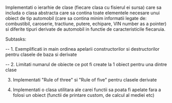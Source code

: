 Implementati o ierarhie de clase (fiecare clasa cu fisierul ei sursa) care sa includa o clasa abstracta care sa contina toate elementele necesare unui obiect de tip automobil
(care sa contina minim informatii legate de: combustibil, caroserie, tractiune, putere, echipare, VIN number as a pointer)
si diferite tipuri derivate de automobil in functie de caracteristicile fiecaruia.

  Subtasks:
  
  -- 1. Exemplificati in main ordinea apelarii constructorilor si destructorilor pentru clasele de baza si derivate
  
  -- 2. Limitati numarul de obiecte ce pot fi create la 1 obiect pentru una dintre clase
  
  3. Implementati "Rule of three" si "Rule of five" pentru clasele derivate
  
  4. Implementati o clasa utilitara ale carei functii sa poata fi apelate fara a folosi un obiect (functii de printare custom, de calcul al mediei etc)

